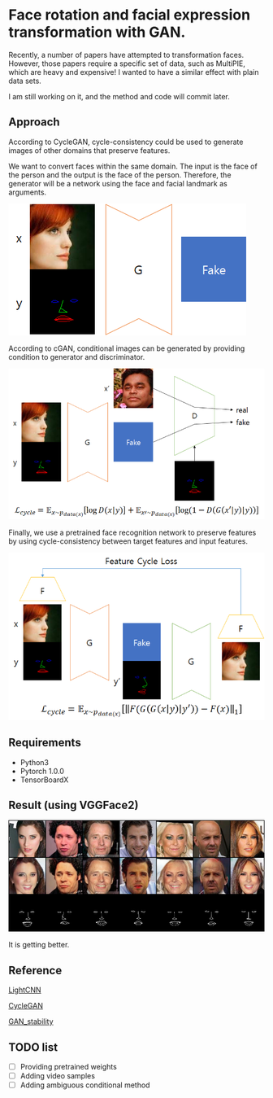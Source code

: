 # Face rotation and facial expression transformation with GAN.

Recently, a number of papers have attempted to transformation faces. However, those papers require a specific set of data, such as MultiPIE, which are heavy and expensive! I wanted to have a similar effect with plain data sets.

I am still working on it, and the method and code will commit later.

## Approach

According to CycleGAN, cycle-consistency could be used to generate images of other domains that preserve features.

We want to convert faces within the same domain. The input is the face of the person and the output is the face of the person. Therefore, the generator will be a network using the face and facial landmark as arguments.

![generator](images/generator.png)

According to cGAN, conditional images can be generated by providing condition to generator and discriminator.

![loss_adv](images/loss_adv.png)

Finally, we use a pretrained face recognition network to preserve features by using cycle-consistency between target features and input features.

![loss_cycle](images/loss_cycle.png)

## Requirements

- Python3
- Pytorch 1.0.0
- TensorBoardX

## Result (using VGGFace2)

![viusalized](images/result.png)

It is getting better.

## Reference

[LightCNN](https://github.com/AlfredXiangWu/LightCNN)

[CycleGAN](https://github.com/clcarwin/sphereface_pytorch)

[GAN_stability](https://github.com/LMescheder/GAN_stability)

## TODO list
- [ ] Providing pretrained weights
- [ ] Adding video samples
- [ ] Adding ambiguous conditional method
